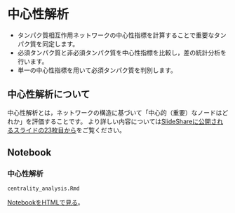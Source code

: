 # 中心性解析
* タンパク質相互作用ネットワークの中心性指標を計算することで重要なタンパク質を同定します。
* 必須タンパク質と非必須タンパク質を中心性指標を比較し，差の統計分析を行います。
* 単一の中心性指標を用いて必須タンパク質を判別します。

## 中心性解析について
中心性解析とは，ネットワークの構造に基づいて「中心的（重要）なノードはどれか」を評価することです。
より詳しい内容については[SlideShareに公開されるスライドの23枚目から](https://www.slideshare.net/kztakemoto/r-seminar-on-igraph)をご覧ください。


## Notebook
### 中心性解析
```
centrality_analysis.Rmd
```
[NotebookをHTMLで見る](https://kztakemoto.github.io/network-analysis-in-biology/centrality_analysis/centrality_analysis.nb.html)。

